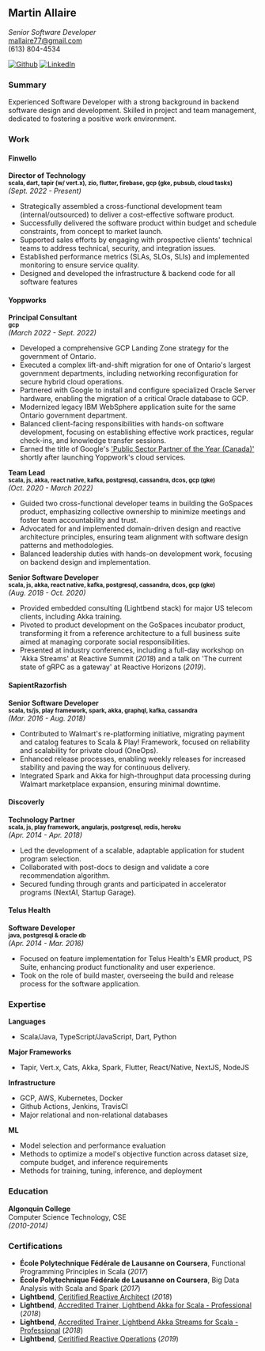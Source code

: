 ## Martin Allaire
*Senior Software Developer* \
mallaire77@gmail.com \
(613) 804-4534

[![Github](https://img.shields.io/badge/github-%23121011.svg?style=for-the-badge&logo=github&logoColor=white)](https://github.com/mallaire77)
[![LinkedIn](https://img.shields.io/badge/linkedin-%230077B5.svg?style=for-the-badge&logo=linkedin&logoColor=white)](https://www.linkedin.com/in/mallaire77/)

### Summary
Experienced Software Developer with a strong background in backend software design and development. Skilled in project and team management, dedicated to fostering a positive work environment.

### Work
#### Finwello
**Director of Technology**\
<sup>**scala, dart, tapir (w/ vert.x), zio, flutter, firebase, gcp (gke, pubsub, cloud  tasks)**</sup>\
*(Sept. 2022 - Present)*

- Strategically assembled a cross-functional development team (internal/outsourced) to deliver a cost-effective software product.
- Successfully delivered the software product within budget and schedule constraints, from concept to market launch.
- Supported sales efforts by engaging with prospective clients' technical teams to address technical, security, and integration issues.
- Established performance metrics (SLAs, SLOs, SLIs) and implemented monitoring to ensure service quality.
- Designed and developed the infrastructure & backend code for all software features

#### Yoppworks
**Principal Consultant**\
<sup>**gcp**</sup>\
*(March 2022 - Sept. 2022)*

- Developed a comprehensive GCP Landing Zone strategy for the government of Ontario.
- Executed a complex lift-and-shift migration for one of Ontario's largest government departments, including networking reconfiguration for secure hybrid cloud operations.
- Partnered with Google to install and configure specialized Oracle Server hardware, enabling the migration of a critical Oracle database to GCP.
- Modernized legacy IBM WebSphere application suite for the same Ontario government department.
- Balanced client-facing responsibilities with hands-on software development, focusing on establishing effective work practices, regular check-ins, and knowledge transfer sessions.
- Earned the title of Google's ['Public Sector Partner of the Year (Canada)'](https://improving.com/thoughts/yoppworks-named-the-2023-google-cloud-public-sector-partner-of-the-year) shortly after launching Yoppwork's cloud services.

**Team Lead**\
<sup>**scala, js, akka, react native, kafka, postgresql, cassandra, dcos, gcp (gke)**</sup>\
*(Oct. 2020 - March 2022)*

- Guided two cross-functional developer teams in building the GoSpaces product, emphasizing collective ownership to minimize meetings and foster team accountability and trust.
- Advocated for and implemented domain-driven design and reactive architecture principles, ensuring team alignment with software design patterns and methodologies.
- Balanced leadership duties with hands-on development work, focusing on backend design and implementation.

**Senior Software Developer**\
<sup>**scala, js, akka, react native, kafka, postgresql, cassandra, dcos, gcp (gke)**</sup>\
*(Aug. 2018 - Oct. 2020)*

- Provided embedded consulting (Lightbend stack) for major US telecom clients, including Akka training.
- Pivoted to product development on the GoSpaces incubator product, transforming it from a reference architecture to a full business suite aimed at managing corporate social responsibilities.
- Presented at industry conferences, including a full-day workshop on 'Akka Streams' at Reactive Summit (*2018*) and a talk on 'The current state of gRPC as a gateway' at Reactive Horizons (*2019*).

#### SapientRazorfish
**Senior Software Developer**\
<sup>**scala, ts/js, play framework, spark, akka, graphql, kafka, cassandra**</sup>\
*(Mar. 2016 - Aug. 2018)*

- Contributed to Walmart's re-platforming initiative, migrating payment and catalog features to Scala & Play! Framework, focused on reliability and scalability for private cloud (OneOps).
- Enhanced release processes, enabling weekly releases for increased stability and paving the way for continuous delivery.
- Integrated Spark and Akka for high-throughput data processing during Walmart marketplace expansion, ensuring minimal downtime.

#### Discoverly
**Technology Partner**\
<sup>**scala, js, play framework, angularjs, postgresql, redis, heroku**</sup>\
*(Apr. 2014 - Apr. 2018)*

- Led the development of a scalable, adaptable application for student program selection.
- Collaborated with post-docs to design and validate a core recommendation algorithm.
- Secured funding through grants and participated in accelerator programs (NextAI, Startup Garage).

#### Telus Health
**Software Developer**\
<sup>**java, postgresql & oracle db**</sup>\
*(Apr. 2014 - Mar. 2016)*

- Focused on feature implementation for Telus Health's EMR product, PS Suite, enhancing product functionality and user experience.
- Took on the role of build master, overseeing the build and release process for the software application.

### Expertise
**Languages**
- Scala/Java, TypeScript/JavaScript, Dart, Python

**Major Frameworks**
- Tapir, Vert.x, Cats, Akka, Spark, Flutter, React/Native, NextJS, NodeJS

**Infrastructure**
- GCP, AWS, Kubernetes, Docker
- Github Actions, Jenkins, TravisCI
- Major relational and non-relational databases

**ML**
- Model selection and performance evaluation
- Methods to optimize a model's objective function across dataset size, compute budget, and inference requirements
- Methods for training, tuning, inference, and deployment

### Education
**Algonquin College**\
Computer Science Technology, CSE\
*(2010-2014)*

### Certifications
- **École Polytechnique Fédérale de Lausanne on Coursera**, Functional Programming Principles in Scala (*2017*)
- **École Polytechnique Fédérale de Lausanne on Coursera**, Big Data Analysis with Scala and Spark (*2017*)
- **Lightbend**, [Ceritified Reactive Architect](https://drive.google.com/file/d/1UGKEGgl72saxOaSJzS1pk9q26vCk9kA9/view) (*2018*)
- **Lightbend**, [Accredited Trainer, Lightbend Akka for Scala - Professional](https://drive.google.com/file/d/1U9VPr-ouuZ6wSBzdoNQXAxp15dbj3VxJ/view) (*2018*)
- **Lightbend**, [Accredited Trainer, Lightbend Akka Streams for Scala - Professional](https://drive.google.com/file/d/1UDHpSjELPFSg0758yzOr0DmvLBR46IZE/view) (*2018*)
- **Lightbend**, [Ceritified Reactive Operations](https://drive.google.com/file/d/1U0_MYDQK2tkVmTz8IY4vgT68Y0mltoF4/view) (*2019*)
